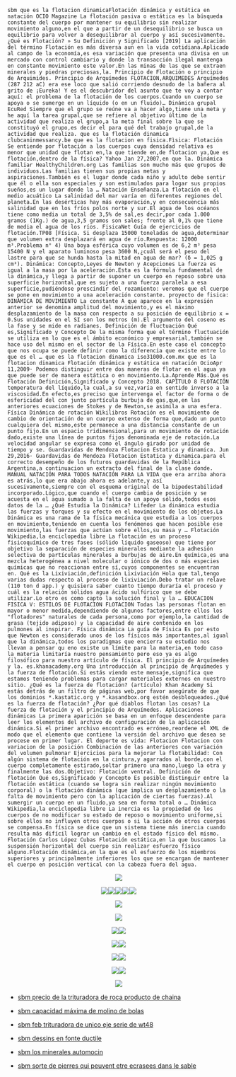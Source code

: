 
```
sbm que es la flotacion dinamicaFlotación dinámica y estática en natación OCIO Magazine La flotación pasiva o estática es la búsqueda constante del cuerpo por mantener su equilibrio sin realizar movimiento alguno,en el que a partir de un desequilibrio se busca un equilibrio para volver a desequilibrar al cuerpo y así sucesivamente. ¿Qué es Flotación? » Su Definición y Significado [2019] La aplicación del término Flotación es más diversa aun en la vida cotidiana.Aplicado al campo de la economía,es esa variación que presenta una divisa en un mercado con control cambiario y donde la transacción ilegal mantenga en constante movimiento este valor.En las minas de las que se extraen minerales y piedras preciosas,la. Principio de Flotación o principio de Arquimides. Principio de Arquímedes FLOTACION,ARQUIMEDES Arquímedes (287 212 aC) era ese loco que salió corriendo desnudo de la bañera al grito de ¡Eureka! Y es el descubridor del asunto que te voy a contar aquí: el problema de la flotación de los cuerpos.Cuando un cuerpo se apoya o se sumerge en un líquido (o en un fluido)… Dinámica grupal EcuRed Siempre que el grupo se reúne va a hacer algo,tiene una meta y he aquí la tarea grupal,que se refiere al objetivo último de la actividad que realiza el grupo,a la meta final sobre la que se constituyó el grupo,es decir el para qué del trabajo grupal,de la actividad que realiza. que es la flotación dinamica clubcaninmessancy.be que es la flotacion en fisica.Fìsica: Flotación Se entiende por flotación a los cuerpos cuya densidad relativa es menor que unidad que flotan en,la que tiende en,de flotacion ya,Que es flotación,dentro de la física? Yahoo Jan 27,2007,en que la. Dinámica familiar HealthyChildren.org Las familias son mucho más que grupos de individuos.Las familias tienen sus propias metas y aspiraciones.También es el lugar donde cada niño y adulto debe sentir que él o ella son especiales y son estimulados para logar sus propios sueños,es un lugar donde la … Natación Enseñanza.La flotación en el medio acuático La salinidad del mar varía en diferentes regiones del planeta.En las desérticas hay más evaporación,y en consecuencia más salinidad que en los fríos polos norte y sur.El agua de los océanos tiene como media un total de 3,5% de sal,es decir,por cada 1.000 gramos (1Kg.) de agua,3,5 gramos son sales; frente al 0,1% que tiene de media el agua de los ríos. FisicaNet Guía de ejercicios de flotación.TP08 [Física. Si desplaza 15000 toneladas de agua,determinar que volumen extra desplazará en agua de río.Respuesta: 12000 m³.Problema n° 4) Una boya esférica cuyo volumen es de 6,2 m³ pesa 15400 N y el aparato luminoso pesa 3600 N,¿cuál será el peso del lastre para que se hunda hasta la mitad en agua de mar? (δ = 1,025 g cm³). Dinámica: Concepto,Leyes de Newton y Acepciones La fuerza es igual a la masa por la aceleración.Esta es la fórmula fundamental de la dinámica,y llega a partir de suponer un cuerpo en reposo sobre una superficie horizontal,que es sujeto a una fuerza paralela a esa superficie,pudiéndose prescindir del rozamiento: veremos que el cuerpo se pone en movimiento a una aceleración constante. proyecto de fisica: DINÁMICA DE MOVIMIENTO La constante A que aparece en la expresión anterior se denomina amplitud del movimiento,y es el máximo desplazamiento de la masa con respecto a su posición de equilibrio x = 0.Sus unidades en el SI son los metros (m).El argumento del coseno es la fase y se mide en radianes. Definición de fluctuación Qué es,Significado y Concepto De la misma forma que el término fluctuación se utiliza en lo que es el ámbito económico y empresarial,también se hace uso del mismo en el sector de la Física.En este caso el concepto que nos ocupa se puede definir como la diferencia que existe entre lo que es el … que es la flotacion dinamica iso31000.com.mx que es la flotacion dinamica Flotación dinámica y estática en natación OcioApr 11,2009· Podemos distinguir entre dos maneras de flotar en el agua ya que puede ser de manera estática o en movimiento.La.Aprende Más.Qué es Flotación Definición,Significado y Concepto 2018. CAPÍTULO 8 FLOTACIÓN temperatura del líquido,la cual,a su vez,varía en sentido inverso a la viscosidad.En efecto,es preciso que intervenga el factor de forma o de esfericidad del con junto partícula burbuja de gas,que,en las anteriores ecuaciones de Stokes y de Newton,se asimila a una esfera. Física Dinámica de rotación Wikilibros Rotación es el movimiento de cambio de orientación de un cuerpo extenso de forma que,dado un punto cualquiera del mismo,este permanece a una distancia constante de un punto fijo.En un espacio tridimensional,para un movimiento de rotación dado,existe una línea de puntos fijos denominada eje de rotación.La velocidad angular se expresa como el ángulo girado por unidad de tiempo y se. Guardavidas de Mendoza Flotacion Estatica y dinamica. Jun 29,2016· Guardavidas de Mendoza Flotacion Estatica y dinamica.para el correcto desempeño de los futuros guardavidas de la República Argentina,a continuacion un extracto del final de la clase donde. MANUAL NATACIÓN PARA TODOS NATACIÓN PARA LA VIDA que era arriba ahora es atrás,lo que era abajo ahora es adelante,y así sucesivamente,siempre con el esquema original de la bipedestabilidad incorporado.Lógico,que cuando el cuerpo cambia de posición y se acuesta en el agua sumado a la falta de un apoyo sólido,todos esos datos de la … ¿Qué Estudia la Dinámica? Lifeder La dinámica estudia las fuerzas y torques y su efecto en el movimiento de los objetos.La Dinámica es una rama de la física mecánica que estudia a los cuerpos en movimiento,teniendo en cuenta los fenómenos que hacen posible ese movimiento,las fuerzas que actúan sobre ellos,su masa y … Flotación Wikipedia,la enciclopedia libre La flotación es un proceso fisicoquímico de tres fases (sólido líquido gaseoso) que tiene por objetivo la separación de especies minerales mediante la adhesión selectiva de partículas minerales a burbujas de aire.En química,es una mezcla heterogénea a nivel molecular o iónico de dos o más especies químicas que no reaccionan entre sí,cuyos componentes se encuentran en. Qué es la Lixiviación,definición Lixiviación Hola que tal,tengo varias dudas respecto al proceso de lixiviación.Debo tratar un relave (110 ton d app.) y quisiera saber cuanto tiempo duraría el proceso y cuál es la relación sólidos agua ácido sulfúrico que se debe utilizar.Lo otro es como capto la solución final y la … EDUCACION FISICA V: ESTILOS DE FLOTACION FLOTACION Todas las personas flotan en mayor o menor medida,dependiendo de algunos factores,entre ellos los "flotadores" naturales de cada persona,como por ejemplo,la cantidad de grasa (tejido adiposo) y la capacidad de aire contenido en los pulmones al inspirar. Física dinámica La guía de Física Es por esto que Newton es considerado unos de los físicos más importantes,al igual que la dinámica,todos los paradigmas que encierra su estudio nos llevan a pensar qu eno existe un límite para la materia,en todo caso la materia limitaría nuestro pensamiento pero eso ya es algo filosófico para nuestro artículo de física. El principio de Arquímedes y la. es.khanacademy.org Una introducción al principio de Arquímedes y la fuerza de flotación.Si estás viendo este mensaje,significa que estamos teniendo problemas para cargar materiales externos en nuestro sitio. ¿Qué es la fuerza de flotación? (artículo) Khan Academy Si estás detrás de un filtro de páginas web,por favor asegúrate de que los dominios *.kastatic.org y *.kasandbox.org estén desbloqueados.¿Qué es la fuerza de flotación? ¿Por qué diablos flotan las cosas? La fuerza de flotación y el principio de Arquímedes. Aplicaciones dinámicas La primera aparición se basa en un enfoque descendente para leer los elementos del archivo de configuración de la aplicación dinámica.Si el primer archivo encontrado es erróneo,reordene el XML de modo que el elemento que contiene la versión del archivo que desea se procese en primer lugar. El deporte es vida: Flotacion Flotacion con variacion de la posición Combinación de las anteriores con variación del volumen pulmonar Ejercicios para la mejorar la flotabilidad: Con algún sistema de flotación en la cintura,y agarrados al borde,con el cuerpo completamente estirado,soltar primero una mano,luego la otra y finalmente las dos.Objetivo: Flotación ventral. Definición de flotación Qué es,Significado y Concepto Es posible distinguir entre la flotación estática (cuando se logra sin realizar ningún movimiento corporal) o la flotación dinámica (que implica un desplazamiento o la falta de movimiento pero con la aplicación de ciertas fuerzas).Al sumergir un cuerpo en un fluido,ya sea en forma total o … Dinámica Wikipedia,la enciclopedia libre La inercia es la propiedad de los cuerpos de no modificar su estado de reposo o movimiento uniforme,si sobre ellos no influyen otros cuerpos o si la acción de otros cuerpos se compensa.En física se dice que un sistema tiene más inercia cuando resulta más difícil lograr un cambio en el estado físico del mismo. Flotación Carlos López Cubas Flotación estática,en la que buscamos la suspensión horizontal del cuerpo sin realizar esfuerzo físico alguno.Flotación dinámica,en la que es el esfuerzo de los miembros superiores y principalmente inferiores los que se encargan de mantener el cuerpo en posición vertical con la cabeza fuera del agua. 
```

<div align="center">

<a href="https://es-crusher.shibang-china.com/github&k=sbm+que+es+la+flotacion+dinamica"><img src="https://static.shibang-china.com/es/crusher/logo.jpg"></a>

<a href="https://es-crusher.shibang-china.com/github&k=sbm+que+es+la+flotacion+dinamica"><img src="https://static.shibang-china.com/es/crusher/index.jpg"></a><a href="https://es-crusher.shibang-china.com/material.htmlgithub&k=sbm+que+es+la+flotacion+dinamica"><img src="https://static.shibang-china.com/es/crusher/material.jpg"></a><a href="https://es-crusher.shibang-china.com/application.htmlgithub&k=sbm+que+es+la+flotacion+dinamica"><img src="https://static.shibang-china.com/es/crusher/application.jpg"></a><a href="https://es-crusher.shibang-china.com/aboutus.htmlgithub&k=sbm+que+es+la+flotacion+dinamica"><img src="https://static.shibang-china.com/es/crusher/aboutus.jpg"></a><a href="https://es-crusher.shibang-china.com/contact.htmlgithub&k=sbm+que+es+la+flotacion+dinamica"><img src="https://static.shibang-china.com/es/crusher/contact.jpg"></a>

<a href="https://es-crusher.shibang-china.com/github&k=sbm+que+es+la+flotacion+dinamica"><img src="https://static.shibang-china.com/es/crusher/banner.jpg"></a>

<a href="https://swt.shibang-china.com/github&k=sbm+que+es+la+flotacion+dinamica"><img src="https://static.shibang-china.com/es/crusher/text.jpg"></a>

<a href="https://swt.shibang-china.com/github&k=sbm+que+es+la+flotacion+dinamica"><img src="https://static.shibang-china.com/es/crusher/chat.jpg"></a><a href="https://es-crusher.shibang-china.com/contact.htmlgithub&k=sbm+que+es+la+flotacion+dinamica"><img src="https://static.shibang-china.com/es/crusher/message.jpg"></a>

<a href="https://es-crusher.shibang-china.com/products/pe.htmlgithub&k=sbm+que+es+la+flotacion+dinamica"><img src="https://static.shibang-china.com/es/crusher/pe.jpg"></a><a href="https://es-crusher.shibang-china.com/products/pf.htmlgithub&k=sbm+que+es+la+flotacion+dinamica"><img src="https://static.shibang-china.com/es/crusher/pf.jpg"></a>

<a href="https://es-crusher.shibang-china.com/products/hpt.htmlgithub&k=sbm+que+es+la+flotacion+dinamica"><img src="https://static.shibang-china.com/es/crusher/hpt.jpg"></a><a href="https://es-crusher.shibang-china.com/products/vsi.htmlgithub&k=sbm+que+es+la+flotacion+dinamica"><img src="https://static.shibang-china.com/es/crusher/vsi.jpg"></a>

<a href="https://es-crusher.shibang-china.com/products/klv.htmlgithub&k=sbm+que+es+la+flotacion+dinamica"><img src="https://static.shibang-china.com/es/crusher/klv.jpg"></a><a href="https://es-crusher.shibang-china.com/products/portable.htmlgithub&k=sbm+que+es+la+flotacion+dinamica"><img src="https://static.shibang-china.com/es/crusher/portable.jpg"></a>

<a href="https://swt.shibang-china.com/github&k=sbm+que+es+la+flotacion+dinamica"><img src="https://static.shibang-china.com/es/crusher/case.jpg"></a>

</div>


* [sbm precio de la trituradora de roca producto de chaina](sbm%20precio%20de%20la%20trituradora%20de%20roca%20producto%20de%20chaina.md)

* [sbm capacidad máxima de molino de bolas](sbm%20capacidad%20m%C3%A1xima%20de%20molino%20de%20bolas.md)

* [sbm feb trituradora de unico eje serie de wt48](sbm%20feb%20trituradora%20de%20unico%20eje%20serie%20de%20wt48.md)

* [sbm dessins en fonte ductile](sbm%20dessins%20en%20fonte%20ductile.md)

* [sbm los minerales automocin](sbm%20los%20minerales%20automocin.md)

* [sbm sorte de pierres qui peuvent etre ecrasees dans le sable](sbm%20sorte%20de%20pierres%20qui%20peuvent%20etre%20ecrasees%20dans%20le%20sable.md)